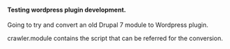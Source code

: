 <h4>Testing wordpress plugin development.</h4>
<p>Going to try and convert an old Drupal 7 module to Wordpress plugin.</p>
<p>crawler.module contains the script that can be referred for the conversion.</p>